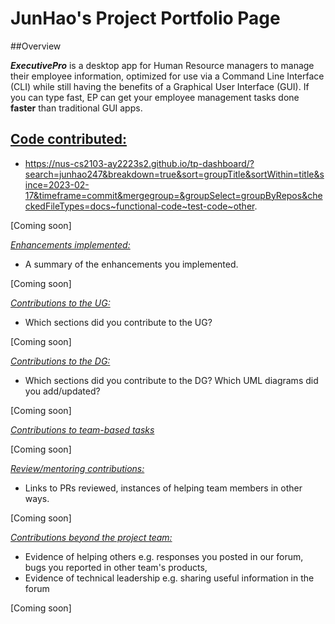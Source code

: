 # JunHao's Project Portfolio Page

##Overview

***ExecutivePro*** is a desktop app for Human Resource managers to manage their employee information, optimized for use via a Command Line Interface (CLI) while still having the benefits of a Graphical User Interface (GUI).
If you can type fast, EP can get your employee management tasks done **faster** than traditional GUI apps.


## <ins>Code contributed: </ins>
* https://nus-cs2103-ay2223s2.github.io/tp-dashboard/?search=junhao247&breakdown=true&sort=groupTitle&sortWithin=title&since=2023-02-17&timeframe=commit&mergegroup=&groupSelect=groupByRepos&checkedFileTypes=docs~functional-code~test-code~other.

[Coming soon]

*<ins>Enhancements implemented: </ins>*
* A summary of the enhancements you implemented.

[Coming soon]

*<ins>Contributions to the UG: </ins>*
* Which sections did you contribute to the UG?

[Coming soon]

*<ins>Contributions to the DG: </ins>*
* Which sections did you contribute to the DG? Which UML diagrams did you add/updated?

[Coming soon]

*<ins>Contributions to team-based tasks</ins>*

[Coming soon]

*<ins>Review/mentoring contributions: </ins>*
* Links to PRs reviewed, instances of helping team members in other ways.

[Coming soon]

*<ins>Contributions beyond the project team: </ins>*
* Evidence of helping others e.g. responses you posted in our forum, bugs you reported in other team's products,
* Evidence of technical leadership e.g. sharing useful information in the forum

[Coming soon]